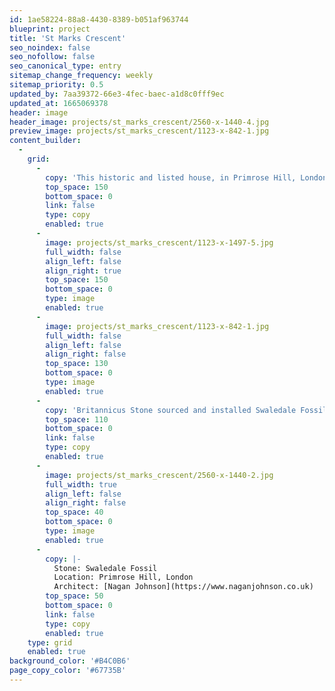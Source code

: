```yaml
---
id: 1ae58224-88a8-4430-8389-b051af963744
blueprint: project
title: 'St Marks Crescent'
seo_noindex: false
seo_nofollow: false
seo_canonical_type: entry
sitemap_change_frequency: weekly
sitemap_priority: 0.5
updated_by: 7aa39372-66e3-4fec-baec-a1d8c0fff9ec
updated_at: 1665069378
header: image
header_image: projects/st_marks_crescent/2560-x-1440-4.jpg
preview_image: projects/st_marks_crescent/1123-x-842-1.jpg
content_builder:
  -
    grid:
      -
        copy: 'This historic and listed house, in Primrose Hill, London was transformed with a modern glass extension, interior renovations and full garden refurbishment and landscape design.'
        top_space: 150
        bottom_space: 0
        link: false
        type: copy
        enabled: true
      -
        image: projects/st_marks_crescent/1123-x-1497-5.jpg
        full_width: false
        align_left: false
        align_right: true
        top_space: 150
        bottom_space: 0
        type: image
        enabled: true
      -
        image: projects/st_marks_crescent/1123-x-842-1.jpg
        full_width: false
        align_left: false
        align_right: false
        top_space: 130
        bottom_space: 0
        type: image
        enabled: true
      -
        copy: 'Britannicus Stone sourced and installed Swaledale Fossil throughout the project. Including the peaceful corner garden with bespoke furniture.'
        top_space: 110
        bottom_space: 0
        link: false
        type: copy
        enabled: true
      -
        image: projects/st_marks_crescent/2560-x-1440-2.jpg
        full_width: true
        align_left: false
        align_right: false
        top_space: 40
        bottom_space: 0
        type: image
        enabled: true
      -
        copy: |-
          Stone: Swaledale Fossil
          Location: Primrose Hill, London
          Architect: [Nagan Johnson](https://www.naganjohnson.co.uk)
        top_space: 50
        bottom_space: 0
        link: false
        type: copy
        enabled: true
    type: grid
    enabled: true
background_color: '#B4C0B6'
page_copy_color: '#67735B'
---
```

